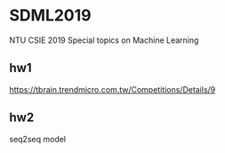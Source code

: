# SDML2019
NTU CSIE 2019 Special topics on Machine Learning

## hw1
https://tbrain.trendmicro.com.tw/Competitions/Details/9

## hw2
seq2seq model